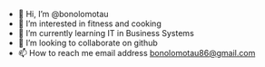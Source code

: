 - 👋 Hi, I’m @bonolomotau
- 👀 I’m interested in fitness and cooking
- 🌱 I’m currently learning IT in Business Systems
- 💞️ I’m looking to collaborate on github
- 📫 How to reach me email address bonolomotau86@gmail.com

<!---
bonolomotau/bonolomotau is a ✨ special ✨ repository because its `README.md` (this file) appears on your GitHub profile.
You can click the Preview link to take a look at your changes.
--->
